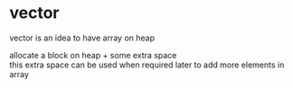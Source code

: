 # vector

vector is an idea to have array on heap  

allocate a block on heap + some extra space  
this extra space can be used when required later to add more elements in array  